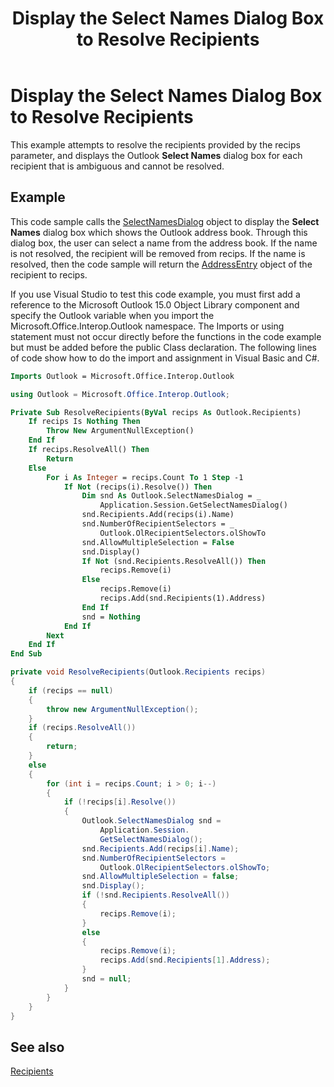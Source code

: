 ﻿---
title: 'Display the Select Names Dialog Box to Resolve Recipients'
TOCTitle: 'Display the Select Names Dialog Box to Resolve Recipients'
ms:assetid: 841dd4cd-6d69-46d5-8c83-e28c95b631a9
ms:mtpsurl: https://msdn.microsoft.com/en-us/library/Bb646055(v=office.15)
ms:contentKeyID: 55119876
ms.date: 07/24/2014
mtps_version: v=office.15



---

# Display the Select Names Dialog Box to Resolve Recipients

This example attempts to resolve the recipients provided by the recips parameter, and displays the Outlook **Select Names** dialog box for each recipient that is ambiguous and cannot be resolved.

## Example

This code sample calls the [SelectNamesDialog](https://msdn.microsoft.com/en-us/library/bb609866\(v=office.15\)) object to display the **Select Names** dialog box which shows the Outlook address book. Through this dialog box, the user can select a name from the address book. If the name is not resolved, the recipient will be removed from recips. If the name is resolved, then the code sample will return the [AddressEntry](https://msdn.microsoft.com/en-us/library/bb609728\(v=office.15\)) object of the recipient to recips.

If you use Visual Studio to test this code example, you must first add a reference to the Microsoft Outlook 15.0 Object Library component and specify the Outlook variable when you import the Microsoft.Office.Interop.Outlook namespace. The Imports or using statement must not occur directly before the functions in the code example but must be added before the public Class declaration. The following lines of code show how to do the import and assignment in Visual Basic and C\#.

```vb
Imports Outlook = Microsoft.Office.Interop.Outlook
```

```csharp
using Outlook = Microsoft.Office.Interop.Outlook;
```

```vb
Private Sub ResolveRecipients(ByVal recips As Outlook.Recipients)
    If recips Is Nothing Then
        Throw New ArgumentNullException()
    End If
    If recips.ResolveAll() Then
        Return
    Else
        For i As Integer = recips.Count To 1 Step -1
            If Not (recips(i).Resolve()) Then
                Dim snd As Outlook.SelectNamesDialog = _
                    Application.Session.GetSelectNamesDialog()
                snd.Recipients.Add(recips(i).Name)
                snd.NumberOfRecipientSelectors = _
                    Outlook.OlRecipientSelectors.olShowTo
                snd.AllowMultipleSelection = False
                snd.Display()
                If Not (snd.Recipients.ResolveAll()) Then
                    recips.Remove(i)
                Else
                    recips.Remove(i)
                    recips.Add(snd.Recipients(1).Address)
                End If
                snd = Nothing
            End If
        Next
    End If
End Sub
```

```csharp
private void ResolveRecipients(Outlook.Recipients recips)
{
    if (recips == null)
    {
        throw new ArgumentNullException();
    }
    if (recips.ResolveAll())
    {
        return;
    }
    else
    {
        for (int i = recips.Count; i > 0; i--)
        {
            if (!recips[i].Resolve())
            {
                Outlook.SelectNamesDialog snd =
                    Application.Session.
                    GetSelectNamesDialog();
                snd.Recipients.Add(recips[i].Name);
                snd.NumberOfRecipientSelectors =
                    Outlook.OlRecipientSelectors.olShowTo;
                snd.AllowMultipleSelection = false;
                snd.Display();
                if (!snd.Recipients.ResolveAll())
                {
                    recips.Remove(i);
                }
                else
                {
                    recips.Remove(i);
                    recips.Add(snd.Recipients[1].Address);
                }
                snd = null;
            }
        }
    }
}
```

## See also



[Recipients](recipients.md)

